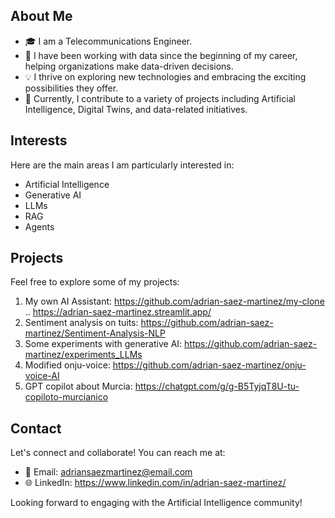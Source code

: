 ## About Me

- 🎓 I am a Telecommunications Engineer.
- 👔 I have been working with data since the beginning of my career, helping organizations make data-driven decisions.
- 💡 I thrive on exploring new technologies and embracing the exciting possibilities they offer.
- 💼 Currently, I contribute to a variety of projects including Artificial Intelligence, Digital Twins, and data-related initiatives.

## Interests

Here are the main areas I am particularly interested in:

- Artificial Intelligence
- Generative AI
- LLMs
- RAG
- Agents

## Projects

Feel free to explore some of my projects:

1. My own AI Assistant: https://github.com/adrian-saez-martinez/my-clone .. https://adrian-saez-martinez.streamlit.app/
2. Sentiment analysis on tuits: https://github.com/adrian-saez-martinez/Sentiment-Analysis-NLP
3. Some experiments with generative AI: https://github.com/adrian-saez-martinez/experiments_LLMs
4. Modified onju-voice: https://github.com/adrian-saez-martinez/onju-voice-AI
5. GPT copilot about Murcia: https://chatgpt.com/g/g-B5TyjqT8U-tu-copiloto-murcianico

## Contact

Let's connect and collaborate! You can reach me at:

- 📧 Email: adriansaezmartinez@email.com
- 🌐 LinkedIn: https://www.linkedin.com/in/adrian-saez-martinez/

Looking forward to engaging with the Artificial Intelligence community!

